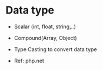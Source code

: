 # Data type
* Scalar (int, float, string,..)
* Compound(Array, Object)
* Type Casting to convert data type

* Ref: php.net